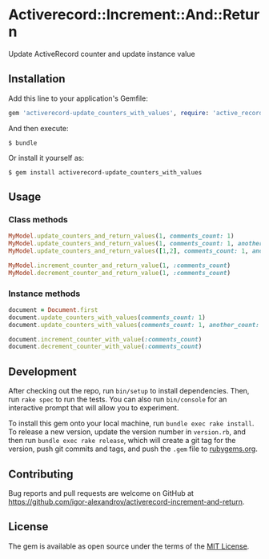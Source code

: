 # Activerecord::Increment::And::Return

Update ActiveRecord counter and update instance value

## Installation

Add this line to your application's Gemfile:

```ruby
gem 'activerecord-update_counters_with_values', require: 'active_record/update_counters_with_values'
```

And then execute:

    $ bundle

Or install it yourself as:

    $ gem install activerecord-update_counters_with_values

## Usage

### Class methods

```ruby
MyModel.update_counters_and_return_values(1, comments_count: 1)
MyModel.update_counters_and_return_values(1, comments_count: 1, another_count: 2)
MyModel.update_counters_and_return_values([1,2], comments_count: 1, another_count: 2)

MyModel.increment_counter_and_return_value(1, :comments_count)
MyModel.decrement_counter_and_return_value(1, :comments_count)
```

### Instance methods

```ruby
document = Document.first
document.update_counters_with_values(comments_count: 1)
document.update_counters_with_values(comments_count: 1, another_count: 2)

document.increment_counter_with_value(:comments_count)
document.decrement_counter_with_value(:comments_count)
```

## Development

After checking out the repo, run `bin/setup` to install dependencies. Then, run `rake spec` to run the tests. You can also run `bin/console` for an interactive prompt that will allow you to experiment.

To install this gem onto your local machine, run `bundle exec rake install`. To release a new version, update the version number in `version.rb`, and then run `bundle exec rake release`, which will create a git tag for the version, push git commits and tags, and push the `.gem` file to [rubygems.org](https://rubygems.org).

## Contributing

Bug reports and pull requests are welcome on GitHub at https://github.com/igor-alexandrov/activerecord-increment-and-return.

## License

The gem is available as open source under the terms of the [MIT License](https://opensource.org/licenses/MIT).
